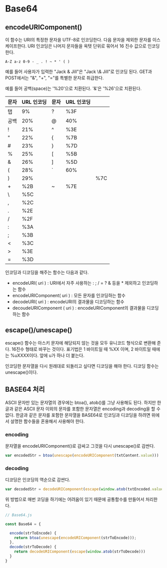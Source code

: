 # Base64

## encodeURIComponent()

이 함수는 URI의 특정한 문자을 UTF-8로 인코딩한다. 다음 문자을 제외한 문자를 이스케이프한다. URI 인코딩은 나머지 문자들을 옥텟 단위로 묶어서 16 진수 값으로 인코딩한다.

```
A-Z a-z 0-9 - _ . ! ~ * ' ( )
```

예를 들어 사용자가 입력한 "Jack & Jill"은 "Jack \\& Jill"로 인코딩 된다. GET과 POST에서는 "&", "+", "="를 특별한 문자로 취급한다.

예를 들어 공백(space)는 '%20'으로 치환된다. '&'은 '%26'으로 치환된다.

| 문자 | URL 인코딩 | 문자 | URL 인코딩 |     |
| -- | ------- | -- | ------- | --- |
| 탭  | 9%      | ?  | %3F     |     |
| 공백 | 20%     | @  | 40%     |     |
| !  | 21%     | ^  | %3E     |     |
| "  | 22%     | {  | %7B     |     |
| #  | 23%     | }  | %7D     |     |
| %  | 25%     | \[ | %5B     |     |
| &  | 26%     | ]  | %5D     |     |
| (  | 28%     | \` | 60%     |     |
| )  | 29%     |    |         | %7C |
| +  | %2B     | \~ | %7E     |     |
| \\ | %5C     |    |         |     |
| ,  | %2C     |    |         |     |
| .  | %2E     |    |         |     |
| /  | %2F     |    |         |     |
| :  | %3A     |    |         |     |
| ;  | %3B     |    |         |     |
| <  | %3C     |    |         |     |
| >  | %3E     |    |         |     |
| =  | %3D     |    |         |     |

인코딩과 디코딩을 해주는 함수는 다음과 같다.

* encodeURI( uri ) : URI에서 자주 사용하는 : ; / = ? & 등을 \* 제외하고 인코딩하는 함수
* encodeURIComponent( uri ) : 모든 문자를 인코딩하는 함수
* decodeURI( uri ) : encodeURI의 결과물을 디코딩하는 함수
* decoudeURIComponent ( uri ) : encodeURIComponent의 결과물을 디코딩하는 함수

## escape()/unescape()

escape() 함수는 아스키 문자에 해당되지 않는 것을 모두 유니코드 형식으로 변환해 준다. 16진수 형태로 바꾸는 것이다. 표기법은 1 바이트일 때 %XX 이며, 2 바이트일 때에는 %uXXXX이다. 앞에 u가 하나 더 붙는다.

인코딩한 문자열을 다시 원래대로 되돌리고 싶다면 디코딩을 해야 한다. 디코딩 함수는 unescape()이다.

## BASE64 처리

ASCII 문자만 있는 문자열의 경우에는 btoa(), atob()를 그냥 사용해도 된다. 하지만 한글과 같은 ASCII 문자 이외의 문자를 포함한 문자열은 encoding과 decoding을 할 수 없다. 한글과 같은 문자를 포함한 문자열을 BASE64로 인코딩과 디코딩을 하려면 위에서 설명한 함수들을 혼용해서 사용해야 한다.

### encoding

문자열을 encodeURIComponent()로 감싸고 그것을 다시 unescape()로 감싼다.

```javascript
var encodedStr = btoa(unescape(encodeURIComponent(txtContent.value)))
```

### decoding

디코딩은 인코딩의 역순으로 감싼다.

```javascript
var decodedStr = decodeURIComponent(escape(window.atob(txtEncoded.value)))
```

위 방법으로 매번 코딩을 하기에는 어려움이 있기 때문에 공통함수를 만들어서 처리한다.

```javascript
// Base64.js

const Base64 = { 

  encode(strToEncode) {
    return btoa(unescape(encodeURIComponent(strToEncode)));
  },
  decode(strToDecode) {
    return decodeURIComponent(escape(window.atob(strToDecode)))
  }
}
```
